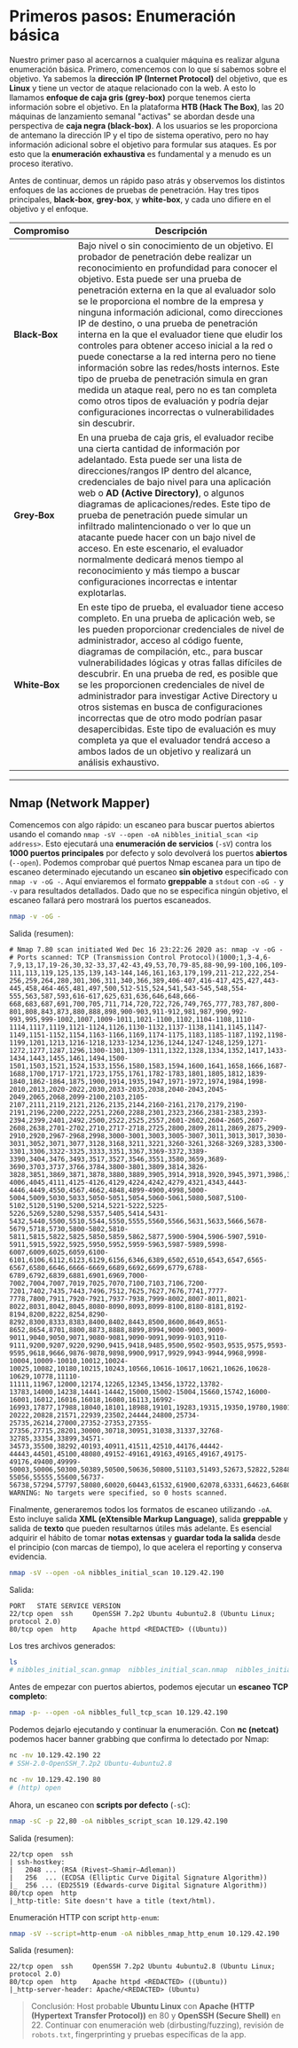 # Primeros pasos: Enumeración básica 

Nuestro primer paso al acercarnos a cualquier máquina es realizar alguna enumeración básica. Primero, comencemos con lo que sí sabemos sobre el objetivo. Ya sabemos la **dirección IP (Internet Protocol)** del objetivo, que es **Linux** y tiene un vector de ataque relacionado con la web. A esto lo llamamos **enfoque de caja gris (grey‑box)** porque tenemos cierta información sobre el objetivo. En la plataforma **HTB (Hack The Box)**, las 20 máquinas de lanzamiento semanal "activas" se abordan desde una perspectiva de **caja negra (black‑box)**. A los usuarios se les proporciona de antemano la dirección IP y el tipo de sistema operativo, pero no hay información adicional sobre el objetivo para formular sus ataques. Es por esto que la **enumeración exhaustiva** es fundamental y a menudo es un proceso iterativo.

Antes de continuar, demos un rápido paso atrás y observemos los distintos enfoques de las acciones de pruebas de penetración. Hay tres tipos principales, **black‑box**, **grey‑box**, y **white‑box**, y cada uno difiere en el objetivo y el enfoque.

| Compromiso    | Descripción                                                                                                                                                                                                                                                                                                                                                                                                                                                                                                                                                                                                                                                                                                                                                                         |
| ------------- | ----------------------------------------------------------------------------------------------------------------------------------------------------------------------------------------------------------------------------------------------------------------------------------------------------------------------------------------------------------------------------------------------------------------------------------------------------------------------------------------------------------------------------------------------------------------------------------------------------------------------------------------------------------------------------------------------------------------------------------------------------------------------------------- |
| **Black‑Box** | Bajo nivel o sin conocimiento de un objetivo. El probador de penetración debe realizar un reconocimiento en profundidad para conocer el objetivo. Esta puede ser una prueba de penetración externa en la que al evaluador solo se le proporciona el nombre de la empresa y ninguna información adicional, como direcciones IP de destino, o una prueba de penetración interna en la que el evaluador tiene que eludir los controles para obtener acceso inicial a la red o puede conectarse a la red interna pero no tiene información sobre las redes/hosts internos. Este tipo de prueba de penetración simula en gran medida un ataque real, pero no es tan completa como otros tipos de evaluación y podría dejar configuraciones incorrectas o vulnerabilidades sin descubrir. |
| **Grey‑Box**  | En una prueba de caja gris, el evaluador recibe una cierta cantidad de información por adelantado. Esta puede ser una lista de direcciones/rangos IP dentro del alcance, credenciales de bajo nivel para una aplicación web o **AD (Active Directory)**, o algunos diagramas de aplicaciones/redes. Este tipo de prueba de penetración puede simular un infiltrado malintencionado o ver lo que un atacante puede hacer con un bajo nivel de acceso. En este escenario, el evaluador normalmente dedicará menos tiempo al reconocimiento y más tiempo a buscar configuraciones incorrectas e intentar explotarlas.                                                                                                                                                                  |
| **White‑Box** | En este tipo de prueba, el evaluador tiene acceso completo. En una prueba de aplicación web, se les pueden proporcionar credenciales de nivel de administrador, acceso al código fuente, diagramas de compilación, etc., para buscar vulnerabilidades lógicas y otras fallas difíciles de descubrir. En una prueba de red, es posible que se les proporcionen credenciales de nivel de administrador para investigar Active Directory u otros sistemas en busca de configuraciones incorrectas que de otro modo podrían pasar desapercibidas. Este tipo de evaluación es muy completa ya que el evaluador tendrá acceso a ambos lados de un objetivo y realizará un análisis exhaustivo.                                                                                            |

---

## Nmap (Network Mapper)

Comencemos con algo rápido: un escaneo para buscar puertos abiertos usando el comando `nmap -sV --open -oA nibbles_initial_scan <ip address>`. Esto ejecutará una **enumeración de servicios** (`-sV`) contra los **1000 puertos principales** por defecto y solo devolverá los puertos **abiertos** (`--open`). Podemos comprobar qué puertos Nmap escanea para un tipo de escaneo determinado ejecutando un escaneo **sin objetivo** especificado con `nmap -v -oG -`. Aquí enviaremos el formato **greppable** a `stdout` con `-oG -` y `-v` para resultados detallados. Dado que no se especifica ningún objetivo, el escaneo fallará pero mostrará los puertos escaneados.

```bash
nmap -v -oG -
```

Salida (resumen):

```
# Nmap 7.80 scan initiated Wed Dec 16 23:22:26 2020 as: nmap -v -oG -
# Ports scanned: TCP (Transmission Control Protocol)(1000;1,3-4,6-7,9,13,17,19-26,30,32-33,37,42-43,49,53,70,79-85,88-90,99-100,106,109-111,113,119,125,135,139,143-144,146,161,163,179,199,211-212,222,254-256,259,264,280,301,306,311,340,366,389,406-407,416-417,425,427,443-445,458,464-465,481,497,500,512-515,524,541,543-545,548,554-555,563,587,593,616-617,625,631,636,646,648,666-668,683,687,691,700,705,711,714,720,722,726,749,765,777,783,787,800-801,808,843,873,880,888,898,900-903,911-912,981,987,990,992-993,995,999-1002,1007,1009-1011,1021-1100,1102,1104-1108,1110-1114,1117,1119,1121-1124,1126,1130-1132,1137-1138,1141,1145,1147-1149,1151-1152,1154,1163-1166,1169,1174-1175,1183,1185-1187,1192,1198-1199,1201,1213,1216-1218,1233-1234,1236,1244,1247-1248,1259,1271-1272,1277,1287,1296,1300-1301,1309-1311,1322,1328,1334,1352,1417,1433-1434,1443,1455,1461,1494,1500-1501,1503,1521,1524,1533,1556,1580,1583,1594,1600,1641,1658,1666,1687-1688,1700,1717-1721,1723,1755,1761,1782-1783,1801,1805,1812,1839-1840,1862-1864,1875,1900,1914,1935,1947,1971-1972,1974,1984,1998-2010,2013,2020-2022,2030,2033-2035,2038,2040-2043,2045-2049,2065,2068,2099-2100,2103,2105-2107,2111,2119,2121,2126,2135,2144,2160-2161,2170,2179,2190-2191,2196,2200,2222,2251,2260,2288,2301,2323,2366,2381-2383,2393-2394,2399,2401,2492,2500,2522,2525,2557,2601-2602,2604-2605,2607-2608,2638,2701-2702,2710,2717-2718,2725,2800,2809,2811,2869,2875,2909-2910,2920,2967-2968,2998,3000-3001,3003,3005-3007,3011,3013,3017,3030-3031,3052,3071,3077,3128,3168,3211,3221,3260-3261,3268-3269,3283,3300-3301,3306,3322-3325,3333,3351,3367,3369-3372,3389-3390,3404,3476,3493,3517,3527,3546,3551,3580,3659,3689-3690,3703,3737,3766,3784,3800-3801,3809,3814,3826-3828,3851,3869,3871,3878,3880,3889,3905,3914,3918,3920,3945,3971,3986,3995,3998,4000-4006,4045,4111,4125-4126,4129,4224,4242,4279,4321,4343,4443-4446,4449,4550,4567,4662,4848,4899-4900,4998,5000-5004,5009,5030,5033,5050-5051,5054,5060-5061,5080,5087,5100-5102,5120,5190,5200,5214,5221-5222,5225-5226,5269,5280,5298,5357,5405,5414,5431-5432,5440,5500,5510,5544,5550,5555,5560,5566,5631,5633,5666,5678-5679,5718,5730,5800-5802,5810-5811,5815,5822,5825,5850,5859,5862,5877,5900-5904,5906-5907,5910-5911,5915,5922,5925,5950,5952,5959-5963,5987-5989,5998-6007,6009,6025,6059,6100-6101,6106,6112,6123,6129,6156,6346,6389,6502,6510,6543,6547,6565-6567,6580,6646,6666-6669,6689,6692,6699,6779,6788-6789,6792,6839,6881,6901,6969,7000-7002,7004,7007,7019,7025,7070,7100,7103,7106,7200-7201,7402,7435,7443,7496,7512,7625,7627,7676,7741,7777-7778,7800,7911,7920-7921,7937-7938,7999-8002,8007-8011,8021-8022,8031,8042,8045,8080-8090,8093,8099-8100,8180-8181,8192-8194,8200,8222,8254,8290-8292,8300,8333,8383,8400,8402,8443,8500,8600,8649,8651-8652,8654,8701,8800,8873,8888,8899,8994,9000-9003,9009-9011,9040,9050,9071,9080-9081,9090-9091,9099-9103,9110-9111,9200,9207,9220,9290,9415,9418,9485,9500,9502-9503,9535,9575,9593-9595,9618,9666,9876-9878,9898,9900,9917,9929,9943-9944,9968,9998-10004,10009-10010,10012,10024-10025,10082,10180,10215,10243,10566,10616-10617,10621,10626,10628-10629,10778,11110-11111,11967,12000,12174,12265,12345,13456,13722,13782-13783,14000,14238,14441-14442,15000,15002-15004,15660,15742,16000-16001,16012,16016,16018,16080,16113,16992-16993,17877,17988,18040,18101,18988,19101,19283,19315,19350,19780,19801,19842,20000,20005,20031,20221-20222,20828,21571,22939,23502,24444,24800,25734-25735,26214,27000,27352-27353,27355-27356,27715,28201,30000,30718,30951,31038,31337,32768-32785,33354,33899,34571-34573,35500,38292,40193,40911,41511,42510,44176,44442-44443,44501,45100,48080,49152-49161,49163,49165,49167,49175-49176,49400,49999-50003,50006,50300,50389,50500,50636,50800,51103,51493,52673,52822,52848,52869,54045,54328,55055-55056,55555,55600,56737-56738,57294,57797,58080,60020,60443,61532,61900,62078,63331,64623,64680,65000,65129,65389)
WARNING: No targets were specified, so 0 hosts scanned.
```

Finalmente, generaremos todos los formatos de escaneo utilizando `-oA`. Esto incluye salida **XML (eXtensible Markup Language)**, salida **greppable** y salida de **texto** que pueden resultarnos útiles más adelante. Es esencial adquirir el hábito de tomar **notas extensas** y **guardar toda la salida** desde el principio (con marcas de tiempo), lo que acelera el reporting y conserva evidencia.

```bash
nmap -sV --open -oA nibbles_initial_scan 10.129.42.190
```

Salida:

```
PORT   STATE SERVICE VERSION
22/tcp open  ssh     OpenSSH 7.2p2 Ubuntu 4ubuntu2.8 (Ubuntu Linux; protocol 2.0)
80/tcp open  http    Apache httpd <REDACTED> ((Ubuntu))
```

Los tres archivos generados:

```bash
ls
# nibbles_initial_scan.gnmap  nibbles_initial_scan.nmap  nibbles_initial_scan.xml
```

Antes de empezar con puertos abiertos, podemos ejecutar un **escaneo TCP completo**:

```bash
nmap -p- --open -oA nibbles_full_tcp_scan 10.129.42.190
```

Podemos dejarlo ejecutando y continuar la enumeración. Con **nc (netcat)** podemos hacer banner grabbing que confirma lo detectado por Nmap:

```bash
nc -nv 10.129.42.190 22
# SSH-2.0-OpenSSH_7.2p2 Ubuntu-4ubuntu2.8

nc -nv 10.129.42.190 80
# (http) open
```

Ahora, un escaneo con **scripts por defecto** (`-sC`):

```bash
nmap -sC -p 22,80 -oA nibbles_script_scan 10.129.42.190
```

Salida (resumen):

```
22/tcp open  ssh
| ssh-hostkey:
|   2048 ... (RSA (Rivest–Shamir–Adleman))
|   256  ... (ECDSA (Elliptic Curve Digital Signature Algorithm))
|_  256 ... (ED25519 (Edwards-curve Digital Signature Algorithm))
80/tcp open  http
|_http-title: Site doesn't have a title (text/html).
```

Enumeración HTTP con script `http-enum`:

```bash
nmap -sV --script=http-enum -oA nibbles_nmap_http_enum 10.129.42.190
```

Salida (resumen):

```
22/tcp open  ssh     OpenSSH 7.2p2 Ubuntu 4ubuntu2.8 (Ubuntu Linux; protocol 2.0)
80/tcp open  http    Apache httpd <REDACTED> ((Ubuntu))
|_http-server-header: Apache/<REDACTED> (Ubuntu)
```

> Conclusión: Host probable **Ubuntu Linux** con **Apache (HTTP (Hypertext Transfer Protocol))** en 80 y **OpenSSH (Secure Shell)** en 22. Continuar con enumeración web (dirbusting/fuzzing), revisión de `robots.txt`, fingerprinting y pruebas específicas de la app.
